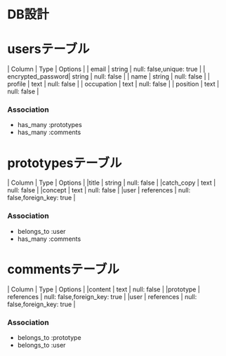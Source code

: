 # DB設計
# usersテーブル
| Column            | Type        | Options                                |
| email             | string      | null: false,unique: true               |
| encrypted_password| string      | null: false                            |
| name              | string      | null: false                            |
| profile           | text        | null: false                            |
| occupation        | text        | null: false                            |
| position          | text        | null: false                            |

### Association
- has_many :prototypes
- has_many :comments
 # prototypesテーブル
| Column            | Type        | Options                                |
|title              | string      | null: false                            |
|catch_copy         | text        | null: false                            |
|concept            | text        | null: false                            |
|user               | references  | null: false,foreign_key: true          |

 ### Association
- belongs_to :user
- has_many :comments
# commentsテーブル
| Column            | Type        | Options                                |
|content            | text        | null: false                            |
|prototype          | references  | null: false,foreign_key: true          |
|user               | references  | null: false,foreign_key: true          |

### Association
- belongs_to :prototype
- belongs_to :user





